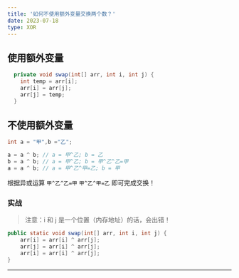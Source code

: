 ```yaml
---
title: '如何不使用额外变量交换两个数？'
date: 2023-07-18
type: XOR
---
```


## 使用额外变量

```java
  private void swap(int[] arr, int i, int j) {
    int temp = arr[i];
    arr[i] = arr[j];
    arr[j] = temp;
  }
```

## 不使用额外变量

```java
int a = "甲",b ="乙";

a = a ^ b; // a = 甲^乙; b = 乙
b = a ^ b; // a = 甲^乙; b = 甲^乙^乙=甲
a = a ^ b; // a = 甲^乙^甲=乙; b = 甲
```

根据异或运算 `甲^乙^乙=甲` `甲^乙^甲=乙` 即可完成交换！

### 实战

> 注意：i 和 j 是一个位置（内存地址）的话，会出错！

```java
public static void swap(int[] arr, int i, int j) {
    arr[i] = arr[i] ^ arr[j];
    arr[j] = arr[i] ^ arr[j];
    arr[i] = arr[i] ^ arr[j];
}
```

<ListPosts type="XOR"/>
<hr/>
